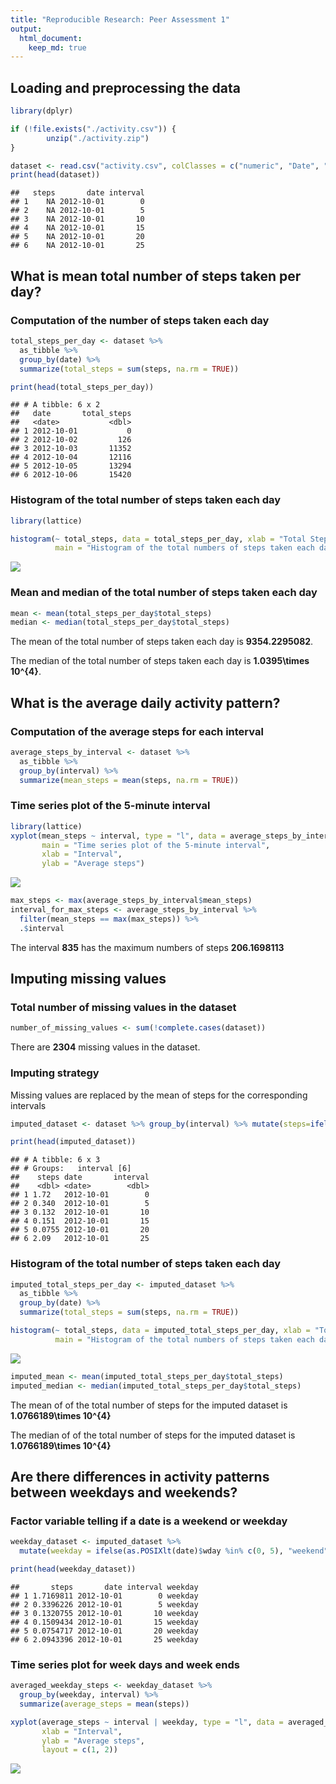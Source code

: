```yaml
---
title: "Reproducible Research: Peer Assessment 1"
output: 
  html_document:
    keep_md: true
---
```





## Loading and preprocessing the data

```r
library(dplyr)

if (!file.exists("./activity.csv")) {
        unzip("./activity.zip")
}

dataset <- read.csv("activity.csv", colClasses = c("numeric", "Date", "numeric"))
print(head(dataset))
```

```
##   steps       date interval
## 1    NA 2012-10-01        0
## 2    NA 2012-10-01        5
## 3    NA 2012-10-01       10
## 4    NA 2012-10-01       15
## 5    NA 2012-10-01       20
## 6    NA 2012-10-01       25
```



## What is mean total number of steps taken per day?

### Computation of the number of steps taken each day


```r
total_steps_per_day <- dataset %>%
  as_tibble %>%
  group_by(date) %>%
  summarize(total_steps = sum(steps, na.rm = TRUE))

print(head(total_steps_per_day))
```

```
## # A tibble: 6 x 2
##   date       total_steps
##   <date>           <dbl>
## 1 2012-10-01           0
## 2 2012-10-02         126
## 3 2012-10-03       11352
## 4 2012-10-04       12116
## 5 2012-10-05       13294
## 6 2012-10-06       15420
```

### Histogram of the total number of steps taken each day


```r
library(lattice)

histogram(~ total_steps, data = total_steps_per_day, xlab = "Total Steps",
          main = "Histogram of the total numbers of steps taken each day")
```

![](PA1_template_files/figure-html/unnamed-chunk-3-1.png)<!-- -->

### Mean and median of the total number of steps taken each day


```r
mean <- mean(total_steps_per_day$total_steps)
median <- median(total_steps_per_day$total_steps)
```
The mean of the total number of steps taken each day is **9354.2295082**.

The median of the total number of steps taken each day is **1.0395\times 10^{4}**.

## What is the average daily activity pattern?

### Computation of the average steps for each interval


```r
average_steps_by_interval <- dataset %>%
  as_tibble %>%
  group_by(interval) %>%
  summarize(mean_steps = mean(steps, na.rm = TRUE))
```

### Time series plot of the 5-minute interval

```r
library(lattice)
xyplot(mean_steps ~ interval, type = "l", data = average_steps_by_interval,
       main = "Time series plot of the 5-minute interval",
       xlab = "Interval",
       ylab = "Average steps")
```

![](PA1_template_files/figure-html/unnamed-chunk-6-1.png)<!-- -->


```r
max_steps <- max(average_steps_by_interval$mean_steps)
interval_for_max_steps <- average_steps_by_interval %>%
  filter(mean_steps == max(max_steps)) %>%
  .$interval
```

The interval **835** has the maximum numbers of steps **206.1698113**

## Imputing missing values

### Total number of missing values in the dataset

```r
number_of_missing_values <- sum(!complete.cases(dataset))
```

There are **2304** missing values in the dataset.

### Imputing strategy

Missing values are replaced by the mean of steps for the corresponding intervals


```r
imputed_dataset <- dataset %>% group_by(interval) %>% mutate(steps=ifelse(is.na(steps), mean(steps, na.rm = TRUE), steps))

print(head(imputed_dataset))
```

```
## # A tibble: 6 x 3
## # Groups:   interval [6]
##    steps date       interval
##    <dbl> <date>        <dbl>
## 1 1.72   2012-10-01        0
## 2 0.340  2012-10-01        5
## 3 0.132  2012-10-01       10
## 4 0.151  2012-10-01       15
## 5 0.0755 2012-10-01       20
## 6 2.09   2012-10-01       25
```



### Histogram of the total number of steps taken each day


```r
imputed_total_steps_per_day <- imputed_dataset %>%
  as_tibble %>%
  group_by(date) %>%
  summarize(total_steps = sum(steps, na.rm = TRUE))

histogram(~ total_steps, data = imputed_total_steps_per_day, xlab = "Total Steps",
          main = "Histogram of the total numbers of steps taken each day")
```

![](PA1_template_files/figure-html/unnamed-chunk-11-1.png)<!-- -->

```r
imputed_mean <- mean(imputed_total_steps_per_day$total_steps)
imputed_median <- median(imputed_total_steps_per_day$total_steps)
```

The mean of of the total number of steps for the imputed dataset is **1.0766189\times 10^{4}**

The median of of the total number of steps for the imputed dataset is **1.0766189\times 10^{4}**

## Are there differences in activity patterns between weekdays and weekends?

### Factor variable telling if a date is a weekend or weekday


```r
weekday_dataset <- imputed_dataset %>%
  mutate(weekday = ifelse(as.POSIXlt(date)$wday %in% c(0, 5), "weekend", "weekday"))

print(head(weekday_dataset))
```

```
##       steps       date interval weekday
## 1 1.7169811 2012-10-01        0 weekday
## 2 0.3396226 2012-10-01        5 weekday
## 3 0.1320755 2012-10-01       10 weekday
## 4 0.1509434 2012-10-01       15 weekday
## 5 0.0754717 2012-10-01       20 weekday
## 6 2.0943396 2012-10-01       25 weekday
```

### Time series plot for week days and week ends

```r
averaged_weekday_steps <- weekday_dataset %>%
  group_by(weekday, interval) %>%
  summarize(average_steps = mean(steps))

xyplot(average_steps ~ interval | weekday, type = "l", data = averaged_weekday_steps,
       xlab = "Interval",
       ylab = "Average steps",
       layout = c(1, 2))
```

![](PA1_template_files/figure-html/unnamed-chunk-13-1.png)<!-- -->
